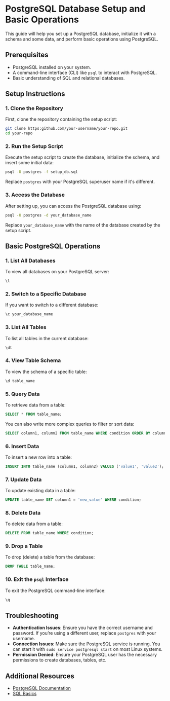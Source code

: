  # PostgreSQL Database Setup and Basic Operations
 
 This guide will help you set up a PostgreSQL database, initialize it with a schema and some data, and perform basic operations using PostgreSQL.
 
 ## Prerequisites
 
 - PostgreSQL installed on your system.
 - A command-line interface (CLI) like `psql` to interact with PostgreSQL.
 - Basic understanding of SQL and relational databases.
 
 ## Setup Instructions
 
 ### 1. Clone the Repository
 
 First, clone the repository containing the setup script:
 
 ```bash
 git clone https:github.com/your-username/your-repo.git
 cd your-repo
 ```
 
 ### 2. Run the Setup Script
 
 Execute the setup script to create the database, initialize the schema, and insert some initial data:
 
 ```bash
 psql -U postgres -f setup_db.sql
 ```
 
 Replace `postgres` with your PostgreSQL superuser name if it's different.
 
 ### 3. Access the Database
 
 After setting up, you can access the PostgreSQL database using:
 
 ```bash
 psql -U postgres -d your_database_name
 ```
 
 Replace `your_database_name` with the name of the database created by the setup script.
 
 ## Basic PostgreSQL Operations
 
 ### 1. List All Databases
 
 To view all databases on your PostgreSQL server:
 
 ```sql
 \l
 ```
 
 ### 2. Switch to a Specific Database
 
 If you want to switch to a different database:
 
 ```sql
 \c your_database_name
 ```
 
 ### 3. List All Tables
 
 To list all tables in the current database:
 
 ```sql
 \dt
 ```
 
 ### 4. View Table Schema
 
 To view the schema of a specific table:
 
 ```sql
 \d table_name
 ```
 
 ### 5. Query Data
 
 To retrieve data from a table:
 
 ```sql
 SELECT * FROM table_name;
 ```
 
 You can also write more complex queries to filter or sort data:
 
 ```sql
 SELECT column1, column2 FROM table_name WHERE condition ORDER BY column1;
 ```
 
 ### 6. Insert Data
 
 To insert a new row into a table:
 
 ```sql
 INSERT INTO table_name (column1, column2) VALUES ('value1', 'value2');
 ```
 
 ### 7. Update Data
 
 To update existing data in a table:
 
 ```sql
 UPDATE table_name SET column1 = 'new_value' WHERE condition;
 ```
 
 ### 8. Delete Data
 
 To delete data from a table:
 
 ```sql
 DELETE FROM table_name WHERE condition;
 ```
 
 ### 9. Drop a Table
 
 To drop (delete) a table from the database:
 
 ```sql
 DROP TABLE table_name;
 ```
 
 ### 10. Exit the `psql` Interface
 
 To exit the PostgreSQL command-line interface:
 
 ```sql
 \q
 ```
 
 ## Troubleshooting
 
 - **Authentication Issues**: Ensure you have the correct username and password. If you’re using a different user, replace `postgres` with your username.
 - **Connection Issues**: Make sure the PostgreSQL service is running. You can start it with `sudo service postgresql start` on most Linux systems.
 - **Permission Denied**: Ensure your PostgreSQL user has the necessary permissions to create databases, tables, etc.
 
 ## Additional Resources
 
 - [PostgreSQL Documentation](https:www.postgresql.org/docs/)
 - [SQL Basics](https:www.w3schools.com/sql/)

